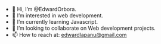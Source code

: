 - 👋 Hi, I’m @EdwardOrbora.
- 👀 I’m interested in web development.
- 🌱 I’m currently learning Javascript.
- 💞️ I’m looking to collaborate on Web development projects.
- 📫 How to reach at:
  edwardlapanu@gmail.com

<!---
EdwardOrbora is a ✨ special ✨ repository because its `README.md` (this file) appears on your GitHub profile.
You can click the Preview link to take a look at your changes.
--->
